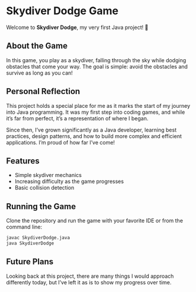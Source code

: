 # Skydiver Dodge Game

Welcome to **Skydiver Dodge**, my very first Java project! 🎉

## About the Game
In this game, you play as a skydiver, falling through the sky while dodging obstacles that come your way. The goal is simple: avoid the obstacles and survive as long as you can!

## Personal Reflection
This project holds a special place for me as it marks the start of my journey into Java programming. It was my first step into coding games, and while it’s far from perfect, it’s a representation of where I began.

Since then, I’ve grown significantly as a Java developer, learning best practices, design patterns, and how to build more complex and efficient applications. I’m proud of how far I’ve come!

## Features
- Simple skydiver mechanics
- Increasing difficulty as the game progresses
- Basic collision detection

## Running the Game
Clone the repository and run the game with your favorite IDE or from the command line:

```bash
javac SkydiverDodge.java
java SkydiverDodge
```

## Future Plans
Looking back at this project, there are many things I would approach differently today, but I’ve left it as is to show my progress over time.
